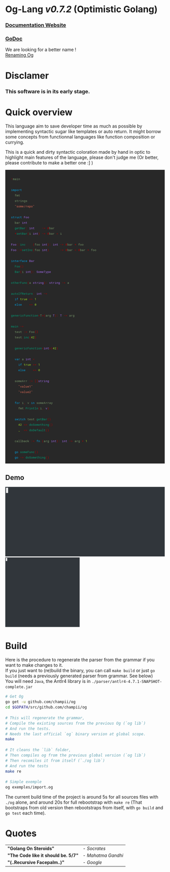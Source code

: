 Og-Lang *v0.7.2* (Optimistic Golang)
===

### [Documentation Website](https://champii.github.io/og)
### [GoDoc](https://godoc.org/github.com/Champii/og)

We are looking for a better name !  
[Renaming Og](https://github.com/Champii/og/issues/7)

# Disclamer

<h3> This software is in its early stage.</h3>

# Quick overview

This language aim to save developer time as much as possible by implementing syntactic sugar like templates or auto return. It might borrow some concepts from functionnal languages like function composition or currying.

This is a quick and dirty syntactic coloration made by hand in optic to highlight main features of the language, please don't judge me  (Or better, please contribute to make a better one :] )

![Overview](https://github.com/Champii/og/raw/master/docs/_media/overview_color.png)

## Demo

<p float="left">
  <img height="220" src="https://github.com/Champii/og/raw/master/docs/_media/hello_preview.gif" />
  <img height="220" src="https://github.com/Champii/og/raw/master/docs/_media/og_preview.gif" />
</p>

# Build

Here is the procedure to regenerate the parser from the grammar if you want to make changes to it.  
If you just want to (re)build the binary, you can call `make build` or just `go build` (needs a previously generated parser from grammar. See below)  
You will need `Java`, the Antlr4 library is in `./parser/antlr4-4.7.1-SNAPSHOT-complete.jar`

```bash
# Get Og
go get -u github.com/champii/og 
cd $GOPATH/src/github.com/champii/og

# This will regenerate the grammar,
# Compile the existing sources from the previous Og (`og lib`)
# And run the tests.
# Needs the last official `og` binary version at global scope.
make

# It cleans the `lib` folder,
# Then compiles og from the previous global version (`og lib`)
# Then recomiles it from itself (`./og lib`)
# And run the tests
make re

# Simple exemple
og exemples/import.og
```

The current build time of the project is around 5s for all sources files with `./og` alone, and around 20s for full rebootstrap with `make re` (That bootstraps from old version then rebootstraps from itself, with `go build` and `go test` each time). 

# Quotes

<table>
  <tr><td><b>"Golang On Steroids"</b></td>         <td>- <em>Socrates</em></td></tr>
  <tr><td><b>"The Code like it should be. 5/7"</b></td><td>- <em>Mahatma Gandhi</em></td></tr>
  <tr><td><b>"(..Recursive Facepalm..)"</b></td> <td>- <em>Google</em></td></tr>
</table>
